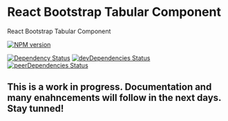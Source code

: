 # React Bootstrap Tabular Component

React Bootstrap Tabular Component

[![NPM version][npm-badge]][npm]

[![Dependency Status][deps-badge]][deps]
[![devDependencies Status][dev-deps-badge]][dev-deps]
[![peerDependencies Status][peer-deps-badge]][peer-deps]

## This is a work in progress. Documentation and many enahncements will follow in the next days. Stay tunned!


[npm-badge]: http://badge.fury.io/js/react-bootstrap-tabular.svg
[npm]: http://badge.fury.io/js/react-bootstrap-tabular

[deps-badge]: https://img.shields.io/david/gkaran/react-bootstrap-tabular.svg
[deps]: https://david-dm.org/gkaran/react-bootstrap-tabular

[dev-deps-badge]: https://david-dm.org/gkaran/react-bootstrap-tabular/dev-status.svg
[dev-deps]: https://david-dm.org/gkaran/react-bootstrap-tabular?type=dev

[peer-deps-badge]: https://david-dm.org/gkaran/react-bootstrap-tabular/peer-status.svg
[peer-deps]: https://david-dm.org/gkaran/react-bootstrap-tabular?type=peer